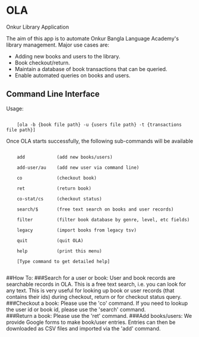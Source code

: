 # OLA
Onkur Library Application

The aim of this app is to automate Onkur Bangla Language Academy's library management. Major use cases are:
- Adding new books and users to the library.
- Book checkout/return.
- Maintain a database of book transactions that can be queried.
- Enable automated queries on books and users.

## Command Line Interface

Usage:<br/>
<pre><code>
	[ola -b {book file path} -u {users file path} -t {transactions file path}]
</pre></code>

Once OLA starts successfully, the following sub-commands will be available<br/>

<pre><code>
	add            (add new books/users)<br/>
	add-user/au    (add new user via command line)<br/>
	co             (checkout book)<br/>
	ret            (return book)<br/>
	co-stat/cs     (checkout status)<br/>
	search/$       (free text search on books and user records)<br/>
	filter         (filter book database by genre, level, etc fields)<br/>
	legacy         (import books from legacy tsv)<br/>
	quit           (quit OLA)<br/>
	help           (print this menu)<br/>
	[Type command to get detailed help]<br/>
</pre></code>

##How To:
###Search for a user or book:
User and book records are searchable records in OLA. This is a free text search, i.e. you can look for any text. 
This is very useful for looking up book or user records (that contains their ids) during checkout, return or for checkout status query.
###Checkout a book:
Please use the 'co' command. If you need to lookup the user id or book id, please use the 'search' command.
<br/>
###Return a book:
Please use the 'ret' command.
###Add books/users:
We provide Google forms to make book/user entries. 
Entries can then be downloaded as CSV files and imported via the 'add' command.